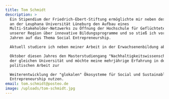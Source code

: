 ```yaml
---
title: Tom Schmidt
description: >
  Ein Stipendium der Friedrich-Ebert-Stiftung ermöglichte mir neben des Studiums
  an der Leuphana Universität Lüneburg den Aufbau eines
  Multi-Stakeholder-Netzwerks zu Öffnung der Hochschule für Geflüchtete aus
  unserer Region über innovative Bildungsprogramme und so stieß ich vor drei
  Jahren auf das Thema Social Entrepreneurship. 

  Aktuell studiere ich neben meiner Arbeit in der Erwachsenenbildung ab 

  Oktober diesen Jahres den Masterstudiengang "Nachhaltigkeitswissenschaften" an
  der gleichen Universität und möchte meine mehrjährige Erfahrung in der
  politischen Arbeit zur 

  Weiterentwicklung der "glokalen" Ökosysteme für Social und Sustainable
  Entrepreneurship nutzen.
email: tom.schmidt@posteo.de
image: /uploads/tom-schmidt.jpg
---
```


